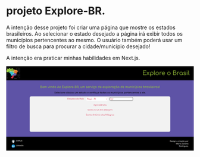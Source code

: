 # projeto Explore-BR.

A intenção desse projeto foi criar uma página que mostre  os estados brasileiros. Ao selecionar o estado desejado a página irá exibir todos os municípios pertencentes ao mesmo. O usuário também poderá usar um filtro de busca para procurar a cidade/município desejado!  

A intenção era praticar minhas habilidades em Next.js. 


![Previsão Metereológica](https://github.com/Julianagft/explore-br/blob/main/explore-br.png)

